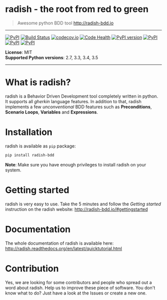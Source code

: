 # radish - the root from red to green
> Awesome python BDD tool http://radish-bdd.io

***

[![PyPI](https://img.shields.io/pypi/l/radish-bdd.svg)]()
[![Build Status](https://travis-ci.org/radish-bdd/radish.svg?branch=master)](https://travis-ci.org/radish-bdd/radish)
[![codecov.io](https://codecov.io/github/radish-bdd/radish/coverage.svg?branch=master)](https://codecov.io/github/radish-bdd/radish?branch=master)
[![Code Health](https://landscape.io/github/radish-bdd/radish/master/landscape.svg?style=flat)](https://landscape.io/github/radish-bdd/radish/master)
[![PyPI version](https://badge.fury.io/py/radish-bdd.svg)](https://badge.fury.io/py/radish-bdd)
[![PyPI](https://img.shields.io/pypi/pyversions/radish-bdd.svg)]()
[![PyPI](https://img.shields.io/pypi/wheel/radish-bdd.svg)]()
[![PyPI](https://img.shields.io/pypi/dm/radish-bdd.svg)](https://github.com/radish-bdd/radish)

**License**: MIT <br>
**Supported Python versions**: 2.7, 3.3, 3.4, 3.5

***

# What is radish?

radish is a Behavior Driven Development tool completely written in python. It supports all *gherkin* language features. In addition to that, radish implements a few *unconventional* BDD features such as **Preconditions**, **Scenario Loops**, **Variables** and **Expressions**.

# Installation

radish is available as `pip` package:

```bash
pip install radish-bdd
```

**Note**: Make sure you have enough privileges to install radish on your system.

# Getting started

radish is very easy to use. Take the 5 minutes and follow the *Getting started* instruction on the radish website: http://radish-bdd.io/#gettingstarted

# Documentation

The whole documentation of radish is available here: http://radish.readthedocs.org/en/latest/quicktutorial.html

# Contribution

Yes, we are looking for some contributors and people who spread out a word about radish. Help us to improve these piece of software. You don't know what to do?
Just have a look at the Issues or create a new one.
